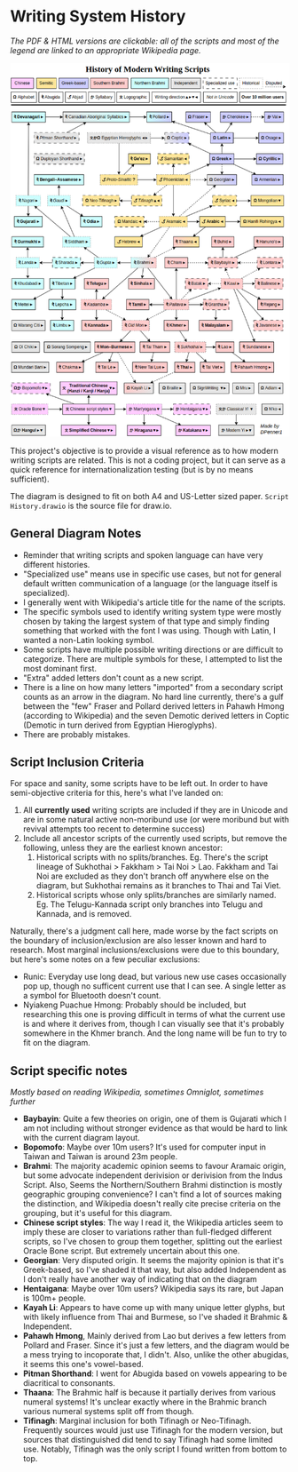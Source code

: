 # Writing System History

*The PDF & HTML versions are clickable: all of the scripts and most of the legend are linked to an appropriate Wikipedia page.*

![Writing System History](https://github.com/DPenner1/WritingSystemHistory/blob/main/Script%20History.png)

This project's objective is to provide a visual reference as to how modern writing scripts are related. This is not a coding project, but it can serve as a quick reference for internationalization testing (but is by no means sufficient).



The diagram is designed to fit on both A4 and US-Letter sized paper. `Script History.drawio` is the source file for draw.io.

## General Diagram Notes

  - Reminder that writing scripts and spoken language can have very different histories.
  - "Specialized use" means use in specific use cases, but not for general default written communication of a language (or the language itself is specialized).
  - I generally went with Wikipedia's article title for the name of the scripts.
  - The specific symbols used to identify writing system type were mostly chosen by taking the largest system of that type and simply finding something that worked with the font I was using. Though with Latin, I wanted a non-Latin looking symbol.
  - Some scripts have multiple possible writing directions or are difficult to categorize. There are multiple symbols for these, I attempted to list the most dominant first.
  - "Extra" added letters don't count as a new script.
  - There is a line on how many letters "imported" from a secondary script counts as an arrow in the diagram. No hard line currently, there's a gulf between the "few" Fraser and Pollard derived letters in Pahawh Hmong (according to Wikipedia) and the seven Demotic derived letters in Coptic (Demotic in turn derived from Egyptian Hieroglyphs).
  - There are probably mistakes.

## Script Inclusion Criteria

For space and sanity, some scripts have to be left out. In order to have semi-objective criteria for this, here's what I've landed on:

  1. All **currently used** writing scripts are included if they are in Unicode and are in some natural active non-moribund use (or were moribund but with revival attempts too recent to determine success)
  2. Include all ancestor scripts of the currently used scripts, but remove the following, unless they are the earliest known ancestor:
     1. Historical scripts with no splits/branches. Eg. There's the script lineage of Sukhothai > Fakkham > Tai Noi > Lao. Fakkham and Tai Noi are excluded as they don't branch off anywhere else on the diagram, but Sukhothai remains as it branches to Thai and Tai Viet.
     2. Historical scripts whose only splits/branches are similarly named. Eg. The Telugu-Kannada script only branches into Telugu and Kannada, and is removed.

Naturally, there's a judgment call here, made worse by the fact scripts on the boundary of inclusion/exclusion are also lesser known and hard to research. Most marginal inclusions/exclusions were due to this boundary, but here's some notes on a few peculiar exclusions:

  - Runic: Everyday use long dead, but various new use cases occasionally pop up, though no sufficent current use that I can see. A single letter as a symbol for Bluetooth doesn't count.
  - Nyiakeng Puachue Hmong: Probably should be included, but researching this one is proving difficult in terms of what the current use is and where it derives from, though I can visually see that it's probably somewhere in the Khmer branch. And the long name will be fun to try to fit on the diagram.

## Script specific notes

*Mostly based on reading Wikipedia, sometimes Omniglot, sometimes further*

  - **Baybayin**: Quite a few theories on origin, one of them is Gujarati which I am not including without stronger evidence as that would be hard to link with the current diagram layout.
  - **Bopomofo**: Maybe over 10m users? It's used for computer input in Taiwan and Taiwan is around 23m people.
  - **Brahmi**: The majority academic opinion seems to favour Aramaic origin, but some advocate independent derivision or derivision from the Indus Script. Also, Seems the Northern/Southern Brahmi distinction is mostly geographic grouping convenience? I can't find a lot of sources making the distinction, and Wikipedia doesn't really cite precise criteria on the grouping, but it's useful for this diagram.
  - **Chinese script styles**: The way I read it, the Wikipedia articles seem to imply these are closer to variations rather than full-fledged different scripts, so I've chosen to group them together, splitting out the earliest Oracle Bone script. But extremely uncertain about this one.
  - **Georgian**: Very disputed origin. It seems the majority opinion is that it's Greek-based, so I've shaded it that way, but also added Independent as I don't really have another way of indicating that on the diagram
  - **Hentaigana**: Maybe over 10m users? Wikipedia says its rare, but Japan is 100m+ people.
  - **Kayah Li**: Appears to have come up with many unique letter glyphs, but with likely influence from Thai and Burmese, so I've shaded it Brahmic & Independent.
  - **Pahawh Hmong**, Mainly derived from Lao but derives a few letters from Pollard and Fraser. Since it's just a few letters, and the diagram would be a mess trying to incoporate that, I didn't. Also, unlike the other abugidas, it seems this one's vowel-based.
  - **Pitman Shorthand**: I went for Abugida based on vowels appearing to be diacritical to consonants.
  - **Thaana**: The Brahmic half is because it partially derives from various numeral systems! It's unclear exactly where in the Brahmic branch various numeral systems split off from though.
  - **Tifinagh**: Marginal inclusion for both Tifinagh or Neo-Tifinagh. Frequently sources would just use Tifinagh for the modern version, but sources that distinguished did tend to say Tifinagh had some limited use. Notably, Tifinagh was the only script I found written from bottom to top.



